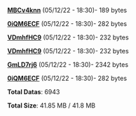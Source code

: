 [**MBCv4knn**](/data/MBCv4knn.txt) (05/12/22 - 18:30)- 189 bytes

[**0iQM6ECF**](/data/0iQM6ECF.txt) (05/12/22 - 18:30)- 282 bytes

[**VDmhfHC9**](/data/VDmhfHC9.txt) (05/12/22 - 18:30)- 232 bytes

[**VDmhfHC9**](/data/VDmhfHC9.txt) (05/12/22 - 18:30)- 232 bytes

[**GmLD7rj6**](/data/GmLD7rj6.txt) (05/12/22 - 18:30)- 2342 bytes

[**0iQM6ECF**](/data/0iQM6ECF.txt) (05/12/22 - 18:30)- 282 bytes

**Total Datas**: 6943

**Total Size**: 41.85 MB / 41.8 MB